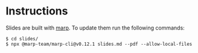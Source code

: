 # Instructions

Slides are built with [marp](https://yhatt.github.io/marp/). To update them run the following commands:

```
$ cd slides/
$ npx @marp-team/marp-cli@v0.12.1 slides.md --pdf --allow-local-files
```
